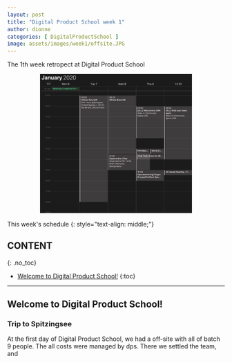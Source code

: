 ```yaml
---
layout: post
title: "Digital Product School week 1"
author: dionne
categories: [ DigitalProductSchool ]
image: assets/images/week1/offsite.JPG
--- 
```

 
The 1th week retropect at Digital Product School

<div style="text-align:center">
    <img src="/assets/images/week1/schedule.png" width="70%" height="70%"/>
</div>

This week's schedule
{: style="text-align: middle;"}


## CONTENT
{: .no_toc}

* [Welcome to Digital Product School!](#welcome-to-digital-product-school!)
{:toc}

---

## Welcome to Digital Product School!

### Trip to Spitzingsee

At the first day of Digital Product School, we had a off-site with all of batch 9 people. The all costs were managed by dps. There we settled the team, and 